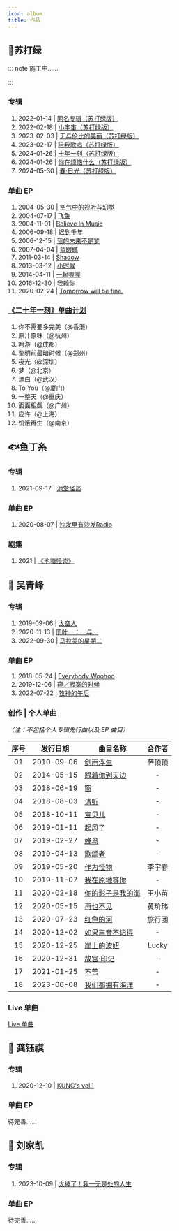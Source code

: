 ```yaml
---
icon: album
title: 作品
---
```


## 💚苏打绿

::: note 施工中……

:::

### 专辑

1. 2022-01-14 | [同名专辑（苏打绿版）](albums/a01_tongmingzhuanji)
2. 2022-02-18 | [小宇宙（苏打绿版）](albums/a02_xiaoyuzhou)
3. 2023-02-03 | [无与伦比的美丽（苏打绿版）](albums/a03_wuyulunbidemeili)
4. 2023-02-17 | [陪我歌唱（苏打绿版）](albums/a04_peiwogechang)
5. 2024-01-26 | [十年一刻（苏打绿版）](albums/a05_shinianyike)
6. 2024-01-26 | [你在烦恼什么（苏打绿版）](albums/a06_nizaifannaoshenme)
7. 2024-05-30 | [春·日光（苏打绿版）](albums/a07_chunriguang)

### 单曲 EP

1. 2004-05-30 | [空气中的视听与幻觉](singles/air)
2. 2004-07-17 | [飞鱼]()
3. 2004-11-01 | [Believe In Music]()
4. 2006-09-18 | [迟到千年]()
5. 2006-12-15 | [我的未来不是梦]()
6. 2007-04-04 | [蓝眼睛]()
7. 2011-03-14 | [Shadow]()
8. 2013-03-12 | [小时候]()
9. 2014-04-11 | [一起喔喔]()
10. 2016-12-30 | [我赖你]()
11. 2020-02-24 | [Tomorrow will be fine.]()           

### [《二十年一刻》单曲计划](singles/s20th)

1. 你不需要多完美（@香港）
2. 原汁原味（@杭州）
3. 吟游（@成都）
4. 黎明前最暗时候（@郑州）
5. 夜光（@深圳）
6. 梦（@北京）
7. 漂白（@武汉）
8. To You（@厦门）
9. 一整天（@重庆）
10. 面面相觑（@广州）
11. 应许（@上海）
12. 饥饿再生（@南京）

## 🐟鱼丁糸

### 专辑

1. 2021-09-17 | [池堂怪谈](oaeen/a01_chitangguaitan)


### 单曲 EP

1. 2020-08-07 | [沙发里有沙发Radio](oaeen/s01_sofaradio)

### 剧集

1. 2021 | [《池塘怪谈》](https://v.qq.com/x/cover/mzc00200df196we/l0041f5znyn.html)

## 🎤 吴青峰

### 专辑

1. 2019-09-06 | [太空人](wuqingfeng/a01_taikongren)
2. 2020-11-13 | [册叶一：一与一](wuqingfeng/a02_ceyeyiyiyuyi)
3. 2022-09-30 | [马拉美的星期二](wuqingfeng/a03_malameidexingqier)

### 单曲 EP

1. 2018-05-24 | [Everybody Woohoo](wuqingfeng/s01_everybodywoohoo)
2. 2019-12-06 | [窥／寂寞的时候](wuqingfeng/s02_kuijimodeshihou)
3. 2022-07-22 | [牧神的午后](wuqingfeng/s03_mushendewuhou)

### 创作 | 个人单曲

_（注：不包括个人专辑先行曲以及 EP 曲目）_

| 序号 |    发行日期    | 曲目名称                                             |  合作者  |
|:--:|:----------:|--------------------------------------------------|:-----:|
| 01 | 2010-09-06 | [剑雨浮生](wuqingfeng/w01_jianyufusheng)             |  萨顶顶  |
| 02 | 2014-05-15 | [跟着你到天边](wuqingfeng/w02_genzhenidaotianbian)     |   -   |
| 03 | 2018-06-19 | [窗](wuqingfeng/w03_chuang)                       |   -   |
| 04 | 2018-08-03 | [请听](wuqingfeng/w04_qingting)                    |   -   |
| 05 | 2018-10-11 | [宝贝儿](wuqingfeng/w05_baobeier)                   |   -   |
| 06 | 2019-01-11 | [起风了](wuqingfeng/w06_qifengle)                   |   -   |
| 07 | 2019-02-27 | [蜂鸟](wuqingfeng/w07_fengniao)                    |   -   |
| 08 | 2019-04-13 | [歌颂者](wuqingfeng/w08_gesongzhe)                  |   -   |
| 09 | 2019-05-20 | [作为怪物](wuqingfeng/w09_zuoweiguaiwu)              |  李宇春  |
| 10 | 2019-11-07 | [我在原地等你](wuqingfeng/w10_wozaiyuandidengni)       |   -   |
| 11 | 2020-02-18 | [你的影子是我的海](wuqingfeng/w11_nideyingzishiwodehai)  |  王小苗  |
| 12 | 2020-05-15 | [再也不见](wuqingfeng/w12_zaiyebujian)               |  黄玠玮  |
| 13 | 2020-07-23 | [红色的河](wuqingfeng/w13_hongsedehe)                |  旅行团  |
| 14 | 2020-12-02 | [如果声音不记得](wuqingfeng/w14_ruguoshengyinbujide)    |   -   |
| 15 | 2020-12-25 | [崖上的波妞](wuqingfeng/w15_yashangdeboniu)           | Lucky |
| 16 | 2020-12-31 | [故宫·印记](wuqingfeng/w16_gugongyinji)              |   -   |
| 17 | 2021-01-25 | [不苦](wuqingfeng/w17_buku)                        |   -   |
| 18 | 2023-06-08 | [我们都拥有海洋](wuqingfeng/w18_womendouyongyouhaiyang) |   -   |

### Live 单曲

[Live 单曲](wuqingfeng/livesingle)

## 🎹 龚钰祺

### 专辑

1. 2020-12-10 | [KUNG's vol.1](gongyuqi/a01_kungsvol1)

### 单曲 EP

待完善……

## 🎸 刘家凯

### 专辑

1. 2023-10-09 | [太棒了！我一无是处的人生](liujiakai/a01_taibangle)

### 单曲 EP

待完善……